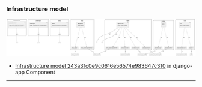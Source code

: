 

### Infrastructure model

![Infrastructure model MergedDiagram](.infragenie/MergedDiagram.png)
- [Infrastructure model 243a31c0e9c0616e56574e983647c310](.infragenie/243a31c0e9c0616e56574e983647c310.png) in django-app Component

---

